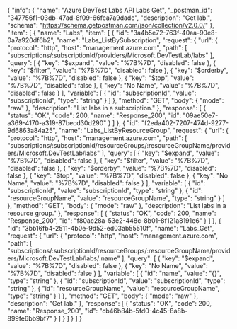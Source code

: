{
  "info": {
    "name": "Azure DevTest Labs API Labs Get",
    "_postman_id": "347756f1-03db-47ad-8f09-66fea7a9dadc",
    "description": "Get lab.",
    "schema": "https://schema.getpostman.com/json/collection/v2.0.0/"
  },
  "item": [
    {
      "name": "Labs",
      "item": [
        {
          "id": "3a4b5e72-763f-40aa-90e8-0a7a920df6b2",
          "name": "Labs_ListBySubscription",
          "request": {
            "url": {
              "protocol": "http",
              "host": "management.azure.com",
              "path": [
                "subscriptions/:subscriptionId/providers/Microsoft.DevTestLab/labs"
              ],
              "query": [
                {
                  "key": "$expand",
                  "value": "%7B%7D",
                  "disabled": false
                },
                {
                  "key": "$filter",
                  "value": "%7B%7D",
                  "disabled": false
                },
                {
                  "key": "$orderby",
                  "value": "%7B%7D",
                  "disabled": false
                },
                {
                  "key": "$top",
                  "value": "%7B%7D",
                  "disabled": false
                },
                {
                  "key": "No Name",
                  "value": "%7B%7D",
                  "disabled": false
                }
              ],
              "variable": [
                {
                  "id": "subscriptionId",
                  "value": "subscriptionId",
                  "type": "string"
                }
              ]
            },
            "method": "GET",
            "body": {
              "mode": "raw"
            },
            "description": "List labs in a subscription."
          },
          "response": [
            {
              "status": "OK",
              "code": 200,
              "name": "Response_200",
              "id": "09ae50e7-a369-4170-a319-87becd30d290"
            }
          ]
        },
        {
          "id": "f2eda402-7207-474d-9277-9d6863a84a25",
          "name": "Labs_ListByResourceGroup",
          "request": {
            "url": {
              "protocol": "http",
              "host": "management.azure.com",
              "path": [
                "subscriptions/:subscriptionId/resourceGroups/:resourceGroupName/providers/Microsoft.DevTestLab/labs"
              ],
              "query": [
                {
                  "key": "$expand",
                  "value": "%7B%7D",
                  "disabled": false
                },
                {
                  "key": "$filter",
                  "value": "%7B%7D",
                  "disabled": false
                },
                {
                  "key": "$orderby",
                  "value": "%7B%7D",
                  "disabled": false
                },
                {
                  "key": "$top",
                  "value": "%7B%7D",
                  "disabled": false
                },
                {
                  "key": "No Name",
                  "value": "%7B%7D",
                  "disabled": false
                }
              ],
              "variable": [
                {
                  "id": "subscriptionId",
                  "value": "subscriptionId",
                  "type": "string"
                },
                {
                  "id": "resourceGroupName",
                  "value": "resourceGroupName",
                  "type": "string"
                }
              ]
            },
            "method": "GET",
            "body": {
              "mode": "raw"
            },
            "description": "List labs in a resource group."
          },
          "response": [
            {
              "status": "OK",
              "code": 200,
              "name": "Response_200",
              "id": "f80ac28a-53e2-448c-8b01-8f121a8191e6"
            }
          ]
        },
        {
          "id": "3bb16fb4-2511-4b0e-9d52-ed03ab55510f",
          "name": "Labs_Get",
          "request": {
            "url": {
              "protocol": "http",
              "host": "management.azure.com",
              "path": [
                "subscriptions/:subscriptionId/resourceGroups/:resourceGroupName/providers/Microsoft.DevTestLab/labs/:name"
              ],
              "query": [
                {
                  "key": "$expand",
                  "value": "%7B%7D",
                  "disabled": false
                },
                {
                  "key": "No Name",
                  "value": "%7B%7D",
                  "disabled": false
                }
              ],
              "variable": [
                {
                  "id": "name",
                  "value": "{}",
                  "type": "string"
                },
                {
                  "id": "subscriptionId",
                  "value": "subscriptionId",
                  "type": "string"
                },
                {
                  "id": "resourceGroupName",
                  "value": "resourceGroupName",
                  "type": "string"
                }
              ]
            },
            "method": "GET",
            "body": {
              "mode": "raw"
            },
            "description": "Get lab."
          },
          "response": [
            {
              "status": "OK",
              "code": 200,
              "name": "Response_200",
              "id": "cb46b84b-5fd0-4c45-8a8b-899fe6bb9bf7"
            }
          ]
        }
      ]
    }
  ]
}